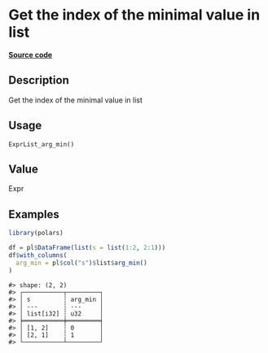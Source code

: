 

# Get the index of the minimal value in list

[**Source code**](https://github.com/pola-rs/r-polars/tree/8dac37e8bf89bcd080a13d0ed20dd1dc2bee615f/R/expr__list.R#L274)

## Description

Get the index of the minimal value in list

## Usage

<pre><code class='language-R'>ExprList_arg_min()
</code></pre>

## Value

Expr

## Examples

``` r
library(polars)

df = pl$DataFrame(list(s = list(1:2, 2:1)))
df$with_columns(
  arg_min = pl$col("s")$list$arg_min()
)
```

    #> shape: (2, 2)
    #> ┌───────────┬─────────┐
    #> │ s         ┆ arg_min │
    #> │ ---       ┆ ---     │
    #> │ list[i32] ┆ u32     │
    #> ╞═══════════╪═════════╡
    #> │ [1, 2]    ┆ 0       │
    #> │ [2, 1]    ┆ 1       │
    #> └───────────┴─────────┘
